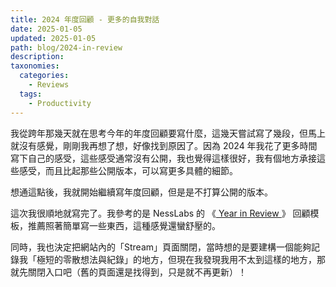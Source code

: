 ```yaml
---
title: 2024 年度回顧 - 更多的自我對話
date: 2025-01-05
updated: 2025-01-05
path: blog/2024-in-review
description: 
taxonomies:
  categories: 
    - Reviews
  tags: 
    - Productivity
---
```



我從跨年那幾天就在思考今年的年度回顧要寫什麼，這幾天嘗試寫了幾段，但馬上就沒有感覺，剛剛我再想了想，好像找到原因了。因為 2024 年我花了更多時間寫下自己的感受，這些感受通常沒有公開，我也覺得這樣很好，我有個地方承接這些感受，而且比起那些公開版本，可以寫更多具體的細節。

想通這點後，我就開始繼續寫年度回顧，但是是不打算公開的版本。

這次我很順地就寫完了。我參考的是 NessLabs 的 《[ Year in Review ]( https://nesslabs.com/year-in-review )》 回顧模板，推薦照著簡單寫一些東西，這種感覺還蠻舒壓的。

同時，我也決定把網站內的「Stream」頁面關閉，當時想的是要建構一個能夠記錄我「極短的零散想法與紀錄」的地方，但現在我發現我用不太到這樣的地方，那就先關閉入口吧（舊的頁面還是找得到，只是就不再更新）！